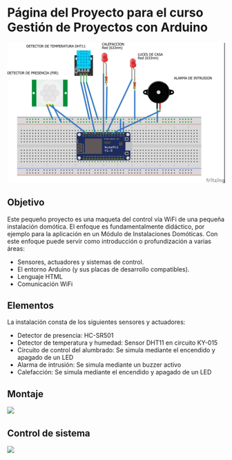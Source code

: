 # Página del Proyecto para el curso Gestión de Proyectos con Arduino
![](https://raw.githubusercontent.com/fonzacity/proyecto-curso-arduino/master/proyecto/montaje.jpg)
## Objetivo
Este pequeño proyecto es una maqueta del control vía WiFi de una pequeña instalación domótica.
El enfoque es fundamentalmente didáctico, por ejemplo para la aplicación en un Módulo de Instalaciones Domóticas. Con este enfoque puede servir como introducción o profundización a varias áreas:
- Sensores, actuadores y sistemas de control.
- El entorno Arduino (y sus placas de desarrollo compatibles).
- Lenguaje HTML
- Comunicación WiFi
## Elementos
La instalación consta de los siguientes sensores y actuadores:
- Detector de presencia: HC-SR501
- Detector de temperatura y humedad: Sensor DHT11 en circuito KY-015
- Circuito de control del alumbrado: Se simula mediante el encendido y apagado de un LED
- Alarma de intrusión: Se simula mediante un buzzer activo
- Calefacción: Se simula mediante el encendido y apagado de un LED
## Montaje
![](proyecto/test.jpg)
## Control de sistema
![](proyecto/web_control.JPG)
